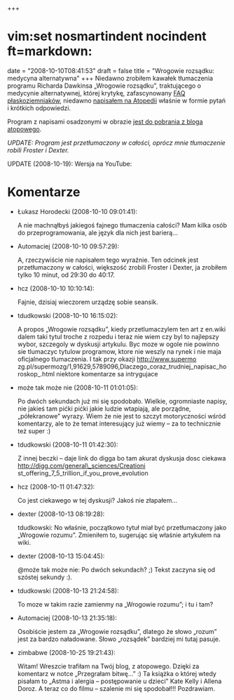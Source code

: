 +++
# vim:set nosmartindent nocindent ft=markdown:
date = "2008-10-10T08:41:53"
draft = false
title = "Wrogowie rozsądku: medycyna alternatywna"
+++
Niedawno zrobiłem kawałek tłumaczenia programu Richarda Dawkinsa „Wrogowie
rozsądku”, traktującego o medycynie alternatywnej, której krytykę, zafascynowany
[FAQ
płaskoziemniaków](http://automaciej.jogger.pl/2008/08/18/swiat-plaskiej-ziemi/),
niedawno [napisałem na Atopedii](http://tnij.org/alternat) właśnie w formie
pytań i krótkich odpowiedzi.

Program z napisami osadzonymi w obrazie [jest do pobrania z bloga
atopowego](http://blog.atopowe.pl/2008/10/08/richard-dawkins-wrogowie-rozsadku-enemies-of-reason/).

_UPDATE: Program jest przetłumaczony w całości, oprócz mnie tłumaczenie robili
Froster i Dexter._

UPDATE (2008-10-19): Wersja na YouTube:

# Komentarze

* Łukasz Horodecki (2008-10-10 09:01:41): <p>A nie machnąłbyś jakiegoś fajnego
  tłumaczenia całości? Mam kilka osób do przeprogramowania, ale język dla nich
  jest barierą...</p>
* Automaciej (2008-10-10 09:57:29): <p>A, rzeczywiście nie napisałem tego
  wyraźnie. Ten odcinek jest przetłumaczony w całości, większość zrobili Froster
  i Dexter, ja zrobiłem tylko 10 minut, od 29:30 do 40:17.</p>
* hcz (2008-10-10 10:10:14): <p>Fajnie, dzisiaj wieczorem urządzę sobie
  seansik.</p>
* tdudkowski (2008-10-10 16:15:02): <p>A propos &#8222;Wrogowie rozsądku&#8221;,
  kiedy przetlumaczylem ten art z en.wiki dalem taki tytul troche z rozpedu i
  teraz nie wiem czy byl to najlepszy wybor, szczegoly w dyskusji artykulu. Byc
  moze w ogole nie powinno sie tlumaczyc tytulow programow, ktore nie weszly na
  rynek i nie maja oficjalnego tlumaczenia. I tak przy okazji http://www.supermo
  zg.pl/supermozg/1,91629,5789096,Dlaczego\_coraz\_trudniej\_napisac\_horoskop\_.html
  niektore komentarze sa intrygujace</p>
* może tak może nie (2008-10-11 01:01:05): <p>Po dwóch sekundach już mi się
  spodobało. Wielkie, ogromniaste napisy, nie jakieś tam pićki pićki jakie
  ludzie wtapiają, ale porządne, &#8222;półekranowe&#8221; wyrazy. Wiem że nie
  jest to szczyt motoryczności wśród komentarzy, ale to że temat interesujący
  już wiemy &#8211; za to technicznie też super :)</p>
* tdudkowski (2008-10-11 01:42:30): <p>Z innej beczki &#8211; daje link do digga
  bo tam akurat dyskusja dosc ciekawa http://digg.com/general\_sciences/Creationi
  st\_offering\_7\_5\_trillion\_if\_you\_prove\_evolution</p>
* hcz (2008-10-11 01:47:32): <p>Co jest ciekawego w tej dyskusji? Jakoś nie
  złapałem&#8230;</p>
* dexter (2008-10-13 08:19:28): <p>tdudkowski: No właśnie, początkowo tytuł miał
  być przetłumaczony jako &#8222;Wrogowie rozumu&#8221;. Zmieniłem to, sugerując
  się właśnie artykułem na wiki.</p>
* dexter (2008-10-13 15:04:45): <p>@może tak może nie: Po dwóch sekundach? ;)
  Tekst zaczyna się od szóstej sekundy :).</p>
* tdudkowski (2008-10-13 21:24:58): <p>To moze w takim razie zamienmy na
  &#8222;Wrogowie rozumu&#8221;; i tu i tam?</p>
* Automaciej (2008-10-13 21:35:18): <p>Osobiście jestem za „Wrogowie rozsądku”,
  dlatego że słowo „rozum” jest za bardzo naładowane. Słowo „rozsądek” bardziej
  mi tutaj pasuje.</p>
* zimbabwe (2008-10-25 19:21:43): <p>Witam! Wreszcie trafiłam na Twój blog, z
  atopowego. Dzięki za komentarz w notce &#8222;Przegrałam bitwę...&#8221; :) Ta
  książka o której wtedy pisałam to &#8222;Astma i alergia &#8211; postępowanie
  u dzieci&#8221; Kate Kelly i Allena Doroz. A teraz co do filmu &#8211;
  szalenie mi się spodobał!!! Pozdrawiam.</p>
